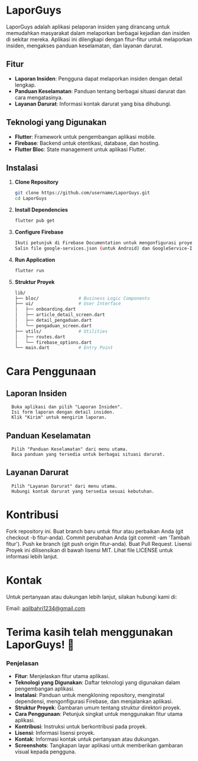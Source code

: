# LaporGuys

LaporGuys adalah aplikasi pelaporan insiden yang dirancang untuk memudahkan masyarakat dalam melaporkan berbagai kejadian dan insiden di sekitar mereka. Aplikasi ini dilengkapi dengan fitur-fitur untuk melaporkan insiden, mengakses panduan keselamatan, dan layanan darurat.

## Fitur

- **Laporan Insiden**: Pengguna dapat melaporkan insiden dengan detail lengkap.
- **Panduan Keselamatan**: Panduan tentang berbagai situasi darurat dan cara mengatasinya.
- **Layanan Darurat**: Informasi kontak darurat yang bisa dihubungi.

## Teknologi yang Digunakan

- **Flutter**: Framework untuk pengembangan aplikasi mobile.
- **Firebase**: Backend untuk otentikasi, database, dan hosting.
- **Flutter Bloc**: State management untuk aplikasi Flutter.

## Instalasi

1. **Clone Repository**
   ```sh
   git clone https://github.com/username/LaporGuys.git
   cd LaporGuys
2. **Install Dependencies**
   ```sh
   flutter pub get
4. **Configure Firebase**
   ```sh
   Ikuti petunjuk di Firebase Documentation untuk mengonfigurasi proyek Firebase Anda.
   Salin file google-services.json (untuk Android) dan GoogleService-Info.plist (untuk iOS) ke direktori yang sesuai.
6. **Run Application**
   ```sh
   flutter run
8. **Struktur Proyek**
   ```sh
   lib/
   ├── bloc/               # Business Logic Components
   ├── ui/                 # User Interface
   │   ├── onboarding.dart
   │   ├── article_detail_screen.dart
   │   ├── detail_pengaduan.dart
   │   └── pengaduan_screen.dart
   ├── utils/              # Utilities
   │   ├── routes.dart
   │   └── firebase_options.dart
   └── main.dart           # Entry Point

# Cara Penggunaan
   ## Laporan Insiden
      Buka aplikasi dan pilih "Laporan Insiden".
      Isi form laporan dengan detail insiden.
      Klik "Kirim" untuk mengirim laporan.
   ## Panduan Keselamatan
      Pilih "Panduan Keselamatan" dari menu utama.
      Baca panduan yang tersedia untuk berbagai situasi darurat.
   ## Layanan Darurat
      Pilih "Layanan Darurat" dari menu utama.
      Hubungi kontak darurat yang tersedia sesuai kebutuhan.
# Kontribusi
   Fork repository ini.
   Buat branch baru untuk fitur atau perbaikan Anda (git checkout -b fitur-anda).
   Commit perubahan Anda (git commit -am 'Tambah fitur').
   Push ke branch (git push origin fitur-anda).
   Buat Pull Request.
   Lisensi
   Proyek ini dilisensikan di bawah lisensi MIT. Lihat file LICENSE untuk informasi lebih lanjut.

# Kontak
   Untuk pertanyaan atau dukungan lebih lanjut, silakan hubungi kami di:

   Email: aqilbahri1234@gmail.com

# Terima kasih telah menggunakan LaporGuys! 🚀
### Penjelasan
- **Fitur**: Menjelaskan fitur utama aplikasi.
- **Teknologi yang Digunakan**: Daftar teknologi yang digunakan dalam pengembangan aplikasi.
- **Instalasi**: Panduan untuk mengkloning repository, menginstal dependensi, mengonfigurasi Firebase, dan menjalankan aplikasi.
- **Struktur Proyek**: Gambaran umum tentang struktur direktori proyek.
- **Cara Penggunaan**: Petunjuk singkat untuk menggunakan fitur utama aplikasi.
- **Kontribusi**: Instruksi untuk berkontribusi pada proyek.
- **Lisensi**: Informasi lisensi proyek.
- **Kontak**: Informasi kontak untuk pertanyaan atau dukungan.
- **Screenshots**: Tangkapan layar aplikasi untuk memberikan gambaran visual kepada pengguna.

